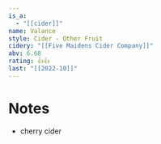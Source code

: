 ```yaml
---
is_a:
  - "[[cider]]"
name: Valance
style: Cider - Other Fruit
cidery: "[[Five Maidens Cider Company]]"
abv: 6.68
rating: 👍👍
last: "[[2022-10]]"
---
```

# Notes
- cherry cider
